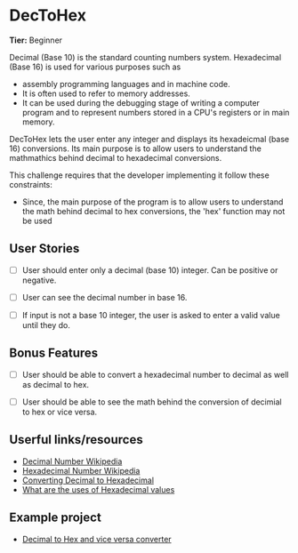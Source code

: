 # DecToHex

**Tier:** Beginner 

Decimal (Base 10) is the standard counting numbers system. 
Hexadecimal (Base 16) is used for various purposes such as 
 -  assembly programming languages and in machine code. 
 -  It is often used to refer to memory addresses. 
 -  It can be used during the debugging stage of writing a computer program and to represent numbers stored in a CPU's registers or in main memory.

DecToHex lets the user enter any integer and displays its hexadeicmal (base 16) conversions. 
Its main purpose is to allow users to understand the mathmathics behind decimal to hexadecimal conversions.



This challenge requires that the developer implementing it follow these
constraints:

-   Since, the main purpose of the program is to allow users to understand the math behind decimal to hex conversions, the 'hex' function may not be used



## User Stories 

-  [ ] User should enter only a decimal (base 10) integer. Can be positive or negative.

-  [ ] User can see the decimal number in base 16.

-  [ ] If input is not a base 10 integer, the user is asked to enter a valid value until they do.

## Bonus Features

- [ ] User should be able to convert a hexadecimal number to decimal as well as decimal to hex.

- [ ] User should be able to see the math behind the conversion of decimial to hex or vice versa. 

## Userful links/resources

-  [Decimal Number Wikipedia](https://en.wikipedia.org/wiki/Decimal) 
-  [Hexadecimal Number Wikipedia](https://en.wikipedia.org/wiki/Hexadecimal)
-  [Converting Decimal to Hexadecimal](https://www.wikihow.com/Convert-from-Decimal-to-Hexadecimal)
-  [What are the uses of Hexadecimal values](https://medium.com/@savas/why-do-we-use-hexadecimal-d6d80b56f026)
## Example project 
-  [Decimal to Hex and vice versa converter](https://www.rapidtables.com/convert/number/decimal-to-hex.html)
 
